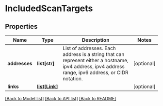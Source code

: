 # IncludedScanTargets

## Properties
Name | Type | Description | Notes
------------ | ------------- | ------------- | -------------
**addresses** | **list[str]** | List of addresses. Each address is a string that can represent either a hostname, ipv4 address, ipv4 address range, ipv6 address, or CIDR notation. | [optional] 
**links** | [**list[Link]**](Link.md) |  | [optional] 

[[Back to Model list]](../README.md#documentation-for-models) [[Back to API list]](../README.md#documentation-for-api-endpoints) [[Back to README]](../README.md)

